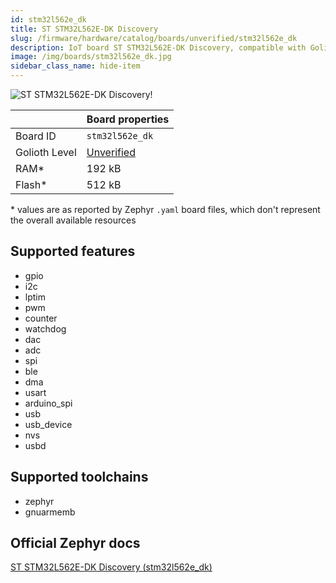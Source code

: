 ```yaml
---
id: stm32l562e_dk
title: ST STM32L562E-DK Discovery
slug: /firmware/hardware/catalog/boards/unverified/stm32l562e_dk
description: IoT board ST STM32L562E-DK Discovery, compatible with Golioth at unverified level.
image: /img/boards/stm32l562e_dk.jpg
sidebar_class_name: hide-item
---
```


[//]: # (This is an auto-generated file, do not edit! Changes to it will be lost upon re-generation)

![ST STM32L562E-DK Discovery!](/img/boards/stm32l562e_dk.jpg "ST STM32L562E-DK Discovery")

|                | Board properties     |
| -------------  | -------------------- |
| Board ID       | `stm32l562e_dk` |
| Golioth Level  | [Unverified](/firmware/hardware#unverified-boards) |
| RAM*           | 192 kB |
| Flash*         | 512 kB |

\* values are as reported by Zephyr `.yaml` board files, which don't represent the overall available resources



## Supported features

* gpio
* i2c
* lptim
* pwm
* counter
* watchdog
* dac
* adc
* spi
* ble
* dma
* usart
* arduino_spi
* usb
* usb_device
* nvs
* usbd

## Supported toolchains

* zephyr
* gnuarmemb

## Official Zephyr docs

[ST STM32L562E-DK Discovery (stm32l562e_dk)](https://docs.zephyrproject.org/latest/boards/st/stm32l562e_dk/doc/index.html)
